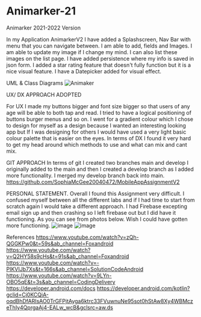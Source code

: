 # Animarker-21
Animarker 2021-2022 Version

In my Application AnimarkerV2 I have added a Splashscreen,
Nav Bar with menu that you can navigate between. I am able to add,
fields and Images. I am able to update my image if I change my mind.
I can also list these images on the list page. I have added persistence
where my info is saved in json form. I added a star rating feature that
doesn't fully function but it is a nice visual feature.
I have a Datepicker added for visual effect.

UML & Class Diagrams
![Animaker](https://user-images.githubusercontent.com/83893260/209027213-4be1ad00-203a-4f94-85e1-db5fd82b662f.png)


UX/ DX APPROACH ADOPTED

For UX I made my buttons bigger and font size bigger so that
users of any age will be able to both tap and read. I tried to
have a logical positioning of buttons burger menus and so on.
I went for a gradient colour which I chose to design for myself
as a design because I wanted an interesting looking app but If
I was designing for others I would have used a very light basic colour
palette that is easier on the eyes. In terms of DX I found it very hard to
get my head around which methods to use and what can mix and cant mix.

GIT APPROACH
In terms of git I created two branches main and develop
I originally added to the main and then I created a develop
branch as I added more functionality. I merged my develop branch back into main.
https://github.com/SophiaMcGee20040472/MobileAppAssignmentV2


PERSONAL STATEMENT.
Overall I found this Assignment very difficult.
I confused myself between all the different labs and
if I had time to start from scratch again I would take
a different approach. I had Firebase excepting email sign
up and then crashing so I left firebase out but I did have it functioning.
As you can see from photos below. Wish I could have gotten more functioning.
![image](https://user-images.githubusercontent.com/83893260/208915220-d29782eb-4f74-4969-9d97-d50f4fd0df20.png)
![image](https://user-images.githubusercontent.com/83893260/208915307-0393c40d-08d1-41c5-86e4-bcec2e1ad48c.png)


References
https://www.youtube.com/watch?v=zQh-QGGKPw0&t=59s&ab_channel=Foxandroid
https://www.youtube.com/watch?v=Q2HY58s9cHs&t=91s&ab_channel=Foxandroid
https://www.youtube.com/watch?v=-PIKVIJb7Xs&t=166s&ab_channel=SolutionCodeAndroid
https://www.youtube.com/watch?v=9LYn-OBO5qE&t=3s&ab_channel=CodingDelivery
https://developer.android.com/docs
https://developer.android.com/kotlin?gclid=Cj0KCQiA-oqdBhDfARIsAO0TrGFPjtAyga6ktrc33FVuwnuNe95sot0hStAw8Xy4WBMczeThIy4QprgaAj4-EALw_wcB&gclsrc=aw.ds
